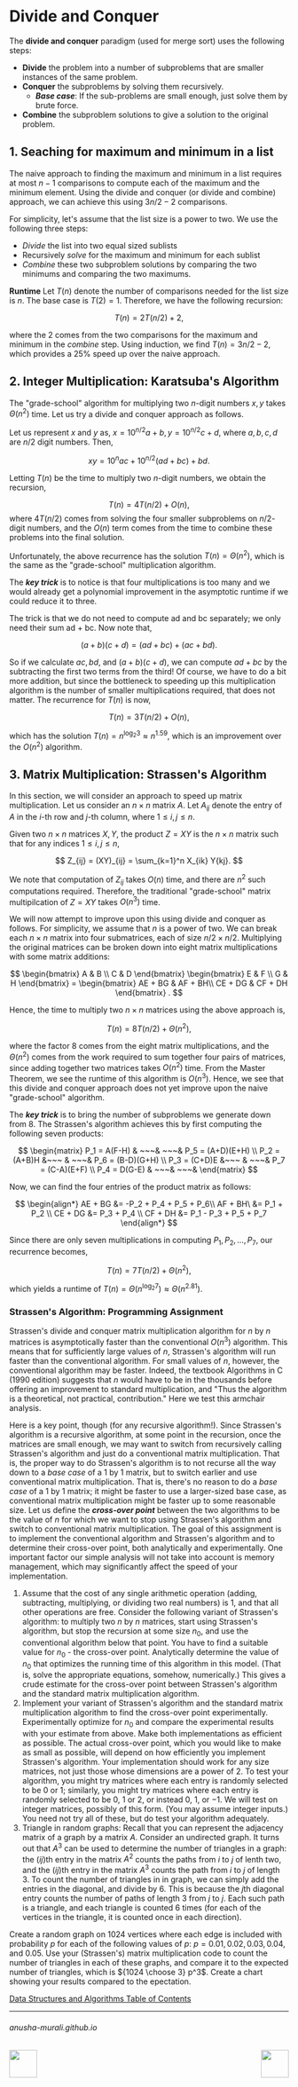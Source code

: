 # Divide and Conquer

The **divide and conquer** paradigm (used for merge sort) uses the following steps:
  - **Divide** the problem into a number of subproblems that are smaller instances of the same problem.
  - **Conquer** the subproblems by solving them recursively.
    - ***Base case***: If the sub-problems are small enough, just solve them by brute force.
  - **Combine** the subproblem solutions to give a solution to the original problem.

## 1. Seaching for maximum and minimum in a list

The naive approach to finding the maximum and minimum in a list requires at most $n-1$ comparisons to compute each of the maximum and the minimum element. Using the divide and conquer (or divide and combine) approach, we can achieve this using $3n/2 - 2$ comparisons.

For simplicity, let's assume that the list size is a power to two. We use the following three steps:
- *Divide* the list into two equal sized sublists
- Recursively *solve* for the maximum and minimum for each sublist
- *Combine* these two subproblem solutions by comparing the two minimums and comparing the two maximums.

**Runtime** Let $T(n)$ denote the number of comparisons needed for the list size is $n$. The base case is $T(2) = 1$. Therefore, we have the following recursion:

$$
T(n) = 2T(n/2) + 2,
$$

where the 2 comes from the two comparisons for the maximum and minimum in the *combine* step. Using induction, we find $T(n) = 3n/2 -2$, which provides a 25% speed up over the naive approach.

## 2. Integer Multiplication: Karatsuba's Algorithm

The "grade-school" algorithm for multiplying two $n$-digit numbers $x,y$ takes $\Theta(n^2)$ time. Let us try a divide and conquer approach as follows.

Let us represent $x$ and $y$ as, $x = 10^{n/2}a + b, y = 10^{n/2}c + d$, where $a, b, c, d$ are $n/2$ digit numbers. Then,

$$
xy = 10^n ac + 10^{n/2} (ad + bc) + bd.
$$

Letting $T(n)$ be the time to multiply two $n$-digit numbers, we obtain the recursion,

$$
T(n) = 4T(n/2) + O(n),
$$
where $4T(n/2)$ comes from solving the four smaller subproblems on $n/2$-digit numbers, and the $O(n)$ term comes from the time to combine these problems into the final solution. 

Unfortunately, the above recurrence has the solution $T(n) = \Theta(n^2)$, which is the same as the "grade-school" multiplication algorithm.

The ***key trick*** is to notice is that four multiplications is too many and we would already get a polynomial improvement in the asymptotic runtime if we could reduce it to three.

The trick is that we do not need to compute ad and bc separately; we only need their sum ad + bc. Now note that,

$$
(a + b)(c + d) = (ad + bc) + (ac + bd). 
$$

So if we calculate $ac, bd,$ and $(a + b)(c + d)$, we can compute $ad + bc$ by the subtracting the first two terms from the third! Of course, we have to do a bit more addition, but since the bottleneck to speeding up this multiplication algorithm is the number of smaller multiplications required, that does not matter. The recurrence for $T(n)$ is now,

$$
T(n) = 3T(n/2) + O(n),
$$

which has the solution $T(n) = n^{\log_2 3} \approx n^{1.59}$, which is an improvement over the $O(n^2)$ algorithm.

## 3. Matrix Multiplication: Strassen's Algorithm

In this section, we will consider an approach to speed up matrix multiplication. Let us consider an $n \times n$ matrix $A$. Let $A_{ij}$ denote the entry of $A$ in the $i$-th row and $j$-th column, where $1 \leq i, j \leq n$.  

Given two $n \times n$ matrices $X, Y$, the product $Z= XY$ is the $n \times n$ matrix such that for any indices $1 \leq i, j \leq n$,

$$
Z_{ij} = (XY)_{ij} = \sum_{k=1}^n X_{ik} Y{kj}.
$$

We note that computation  of $Z_{ij}$ takes $O(n)$ time, and there are $n^2$ such computations required. Therefore, the traditional "grade-school" matrix multipilcation of $Z = XY$ takes $O(n^3)$ time.

We will now attempt to improve upon this using divide and conquer as follows. For simplicity, we assume that $n$ is a power of two. We can break each $n \times n$ matrix into four submatrices, each of size $n/2 \times n/2$. Multiplying the original matrices can be broken down into eight matrix multiplications with some matrix additions:

$$
\begin{bmatrix}
A & B \\
C & D 
\end{bmatrix}
\begin{bmatrix}
E & F \\
G & H 
\end{bmatrix} 
= \begin{bmatrix}
AE + BG & AF + BH\\
CE + DG & CF + DH
\end{bmatrix}
.
$$

Hence, the time to multiply two $n \times n$ matrices using the above approach is,

$$
T(n) = 8T(n/2) + \Theta(n^2),
$$

where the factor 8 comes from the eight matrix multiplications, and the $\Theta(n^2)$ comes from the work required to sum together four pairs of matrices, since adding together two matrices takes $O(n^2)$ time. From the Master Theorem, we see the runtime of this algorithm is $O(n^3)$. Hence, we see that this divide and conquer approach does not yet improve upon the naive "grade-school" algorithm. 

The ***key trick*** is to bring the number of subproblems we generate down from 8. The Strassen's algorithm achieves this by first computing the following seven products:

$$
\begin{matrix}
P_1 = A(F-H) & ~~~& ~~~& P_5 = (A+D)(E+H) \\
P_2 = (A+B)H &~~~ & ~~~& P_6 = (B-D)(G+H) \\
P_3 = (C+D)E &~~~ & ~~~& P_7 = (C-A)(E+F) \\
P_4 = D(G-E) & ~~~& ~~~&
\end{matrix}
$$

Now, we can find the four entries of the product matrix as follows:

$$
\begin{align*}
AE + BG &= -P_2 + P_4 + P_5 + P_6\\
AF + BH\ &= P_1 + P_2 \\
CE + DG &= P_3 + P_4 \\
CF + DH &= P_1 - P_3 + P_5 + P_7
\end{align*}
$$

Since there are only seven multiplications in computing $P_1, P_2, \ldots, P_7$, our recurrence becomes,

$$
T(n) = 7T(n/2) + \Theta(n^2),
$$

which yields a runtime of $T(n) = \Theta(n^{\log_2 7}) \approx \Theta(n^{2.81})$.

### Strassen's Algorithm: Programming Assignment

Strassen's divide and conquer matrix multiplication algorithm for $n$
by $n$ matrices is asymptotically faster than the conventional
$O(n^3)$ algorithm.  This means that for sufficiently large values of
$n$, Strassen's algorithm will run faster than the conventional
algorithm.  For small values of $n$, however, the conventional
algorithm may be faster.  Indeed, the textbook Algorithms in C (1990
edition) suggests that $n$ would have to be in the thousands before
offering an improvement to standard multiplication, and "Thus the
algorithm is a theoretical, not practical, contribution." Here we
test this armchair analysis.

Here is a key point, though (for any recursive algorithm!).  Since
Strassen's algorithm is a recursive algorithm, at some point in the
recursion, once the matrices are small enough, we may want to switch
from recursively calling Strassen's algorithm and just do a
conventional matrix multiplication.  That is, the proper way to do
Strassen's algorithm is to not recurse all the way down to a *base
case* of a 1 by 1 matrix, but to switch earlier and use conventional
matrix multiplication.  That is, there's no reason to do a *base
case* of a 1 by 1 matrix; it might be faster to use a larger-sized
base case, as conventional matrix multiplication might be faster up to
some reasonable size.  Let us define the ***cross-over point***
between the two algorithms to be the value of $n$ for which we want to
stop using Strassen's algorithm and switch to conventional matrix
multiplication. The goal of this assignment is to implement the
conventional algorithm and Strassen's algorithm and to determine their
cross-over point, both analytically and experimentally. One important
factor our simple analysis will not take into account is memory
management, which may significantly affect the speed of your
implementation.

1. Assume that the cost of any single arithmetic operation (adding, subtracting, multiplying, or dividing two real numbers) is 1, and that all other operations are free.  Consider the following variant of Strassen's algorithm: to multiply two $n$ by $n$ matrices, start using Strassen's algorithm, but stop the recursion at some size $n_0$, and
use the conventional algorithm below that point.  You have to find a suitable value for $n_0$ - the cross-over point.  Analytically determine the value of $n_0$ that optimizes the running time of this algorithm in this model. (That is, solve the appropriate equations, somehow, numerically.) This gives a crude estimate for the cross-over point between
Strassen's algorithm and the standard matrix multiplication algorithm.
2. Implement your variant of Strassen's algorithm and the standard
matrix multiplication algorithm to find the cross-over point
experimentally.  Experimentally optimize for $n_0$ and compare the
experimental results with your estimate from above.  Make both
implementations as efficient as possible.  The actual cross-over
point, which you would like to make as small as possible, will depend
on how efficiently you implement Strassen's algorithm.  Your implementation
should work for any size matrices, not just those whose dimensions are a power
of 2. To test your algorithm, you might try matrices where each entry is
randomly selected to be 0 or 1; similarly, you might try matrices
where each entry is randomly selected to be 0, 1 or 2, or instead 0,
1, or $-1$.  We will test on integer matrices, possibly of this form.
(You may assume integer inputs.)  You need not try all of these, but
do test your algorithm adequately.
3. Triangle in random graphs:  Recall that you can represent the
adjacency matrix of a graph by a matrix $A$.  Consider an undirected
graph.  It turns out that $A^3$ can be used to determine the number
of triangles in a graph: the $(ij)$th entry
in the matrix $A^2$ counts the paths from $i$ to $j$ of lenth two,
and the $(ij)$th entry in the matrix $A^3$ counts the path from $i$ to
$j$ of length 3.  To count the number of triangles in in graph, we can
simply add the entries in the diagonal, and divide by 6.  This is because
the $j$th diagonal entry counts the number of paths of length 3 from $j$
to $j$.  Each such path is a triangle, and each triangle is counted 6 times
(for each of the vertices in the triangle, it is counted once in each direction).

Create a random graph on $1024$ vertices where each edge is included with probability $p$ for each of the following values of $p$:  $p = 0.01, 0.02, 0.03, 0.04,$ and $0.05$.  Use your (Strassen's) matrix multiplication code to count the number of triangles in each of these graphs, and compare it to the expected number of triangles, which is ${1024 \choose 3} p^3$.  Create a chart showing your results compared to the epectation.  


[Data Structures and Algorithms Table of Contents](./cs124.md)

* * *
###### anusha-murali.github.io

<img src="https://github.com/anusha-murali/anusha-murali.github.io/assets/111596338/639243aa-2857-4595-a65a-7852762bb002" width="50" height="50" align="left">

[<img src="https://github.com/user-attachments/assets/989cfb30-4fb8-40f8-a812-8a054869aa32" width="50" height="50" align="right">](../index.md)
